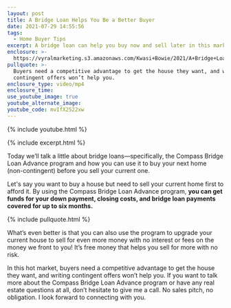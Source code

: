 ```yaml
---
layout: post
title: A Bridge Loan Helps You Be a Better Buyer
date: 2021-07-29 14:55:56
tags:
  - Home Buyer Tips
excerpt: A bridge loan can help you buy now and sell later in this market.
enclosure: >-
  https://vyralmarketing.s3.amazonaws.com/Kwasi+Bowie/2021/A+Bridge+Loan+Helps+You+Be+a+Better+Buyer.mp4
pullquote: >-
  Buyers need a competitive advantage to get the house they want, and writing
  contingent offers won’t help you.
enclosure_type: video/mp4
enclosure_time:
use_youtube_image: true
youtube_alternate_image:
youtube_code: mvIfX2522xw
---
```

{% include youtube.html %}

{% include excerpt.html %}

Today we’ll talk a little about bridge loans—specifically, the Compass Bridge Loan Advance program and how you can use it to buy your next home (non-contingent) before you sell your current one.

Let's say you want to buy a house but need to sell your current home first to afford it. By using the Compass Bridge Loan Advance program, **you can get funds for your down payment, closing costs, and bridge loan payments covered for up to six months.**

{% include pullquote.html %}

What’s even better is that you can also use the program to upgrade your current house to sell for even more money with no interest or fees on the money we front to you\! It’s free money that helps you sell for more with no risk.

In this hot market, buyers need a competitive advantage to get the house they want, and writing contingent offers won’t help you. If you want to talk more about the Compass Bridge Loan Advance program or have any real estate questions at all, don’t hesitate to give me a call. No sales pitch, no obligation. I look forward to connecting with you.

&nbsp;
